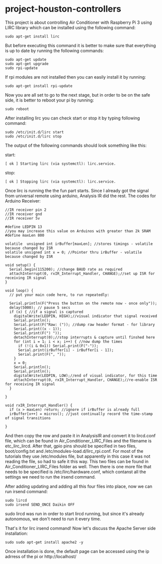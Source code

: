 # project-houston-controllers
This project is about controlling Air Conditioner with Raspberry Pi 3 using LIRC library which can be installed using the following command:
```
sudo apt-get install lirc
```
But before executing this command it is better to make sure that everything is up to date by running the following commands:
```
sudo apt-get update
sudo apt-get upgrade
sudo rpi-update
```
If rpi modules are not installed then you can easily install it by running:
```
sudo apt-get install rpi-update
```
Now you are all set to go to the next stage, but in order to be on the safe side, it is better to reboot your pi by running:
```
sudo reboot
```
After installing lirc you can check start or stop it by typing following command:
```
sudo /etc/init.d/lirc start
sudo /etc/init.d/lirc stop
```
The output of the following commands should look something like this:

start:
```
[ ok ] Starting lirc (via systemctl): lirc.service.
```
stop:
```
[ ok ] Stopping lirc (via systemctl): lirc.service.
```
Once lirc is running the the fun part starts. Since I already got the signal from universal remote using arduino, Analysis IR did the rest. 
The codes for Arduino Receiver:
```
//IR receiver pin 2
//IR receiver gnd
//IR receiver 5v

#define LEDPIN 13
//you may increase this value on Arduinos with greater than 2k SRAM
#define maxLen 800

volatile  unsigned int irBuffer[maxLen]; //stores timings - volatile because changed by ISR
volatile unsigned int x = 0; //Pointer thru irBuffer - volatile because changed by ISR

void setup() {
  Serial.begin(115200); //change BAUD rate as required
  attachInterrupt(0, rxIR_Interrupt_Handler, CHANGE);//set up ISR for receiving IR signal
}

void loop() {
  // put your main code here, to run repeatedly:

  Serial.println(F("Press the button on the remote now - once only"));
  delay(5000); // pause 5 secs
  if (x) { //if a signal is captured
    digitalWrite(LEDPIN, HIGH);//visual indicator that signal received
    Serial.println();
    Serial.print(F("Raw: (")); //dump raw header format - for library
    Serial.print((x - 1));
    Serial.print(F(") "));
    detachInterrupt(0);//stop interrupts & capture until finshed here
    for (int i = 1; i < x; i++) { //now dump the times
      if (!(i & 0x1)) Serial.print(F("-"));
      Serial.print(irBuffer[i] - irBuffer[i - 1]);
      Serial.print(F(", "));
    }
    x = 0;
    Serial.println();
    Serial.println();
    digitalWrite(LEDPIN, LOW);//end of visual indicator, for this time
    attachInterrupt(0, rxIR_Interrupt_Handler, CHANGE);//re-enable ISR for receiving IR signal
  }

}

void rxIR_Interrupt_Handler() {
  if (x > maxLen) return; //ignore if irBuffer is already full
  irBuffer[x++] = micros(); //just continually record the time-stamp of signal transitions

}
```
And then copy the row and paste it in AnalysisIR and convert it to lircd.conf file, which can be found in Air_Conditioner_LIRC_Files and the filename is etc_lirc_lircd.
After that, gpio pins should be specified in two files, boot/config.txt and /etc/modules-load.d/lirc_rpi.conf. For most of the tutorials they use /etc/modules file, but apparently in this case it was not reading the file, so had to safe it this way. This two files can be found in Air_Conditioner_LIRC_Files folder as well.
Then there is one more file that needs to be specified is /etc/lirc/hardware.conf, which contanst all the settings we need to run the irsend command.

After adding updating and adding all this four files into place, now we can run irsend command:
```
sudo lircd
sudo irsend SEND_ONCE Daikin OFF
```
sudo lircd was run in order to start lircd running, but since it's already autonomous, we don't need to run it every time.

That's it for lirc irsend command! Now let's discuss the Apache Server side installation:

```
sudo sudo apt-get install apache2 -y
```
Once installation is done, the default page can be accessed using the ip adrress of the pi or http://localhost/


